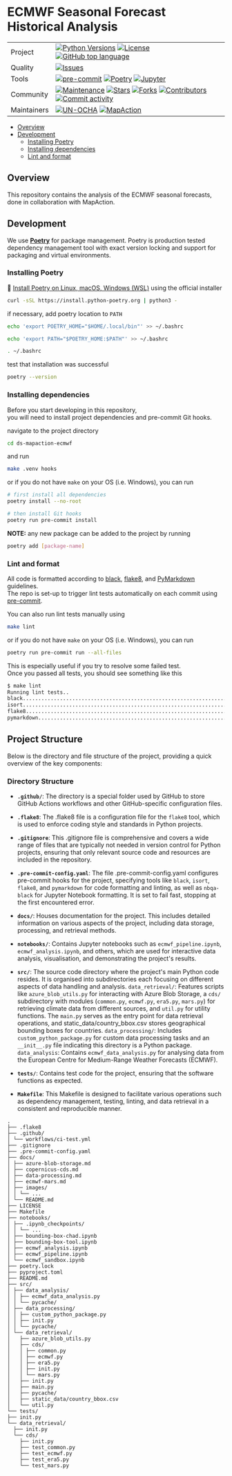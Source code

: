 # ECMWF Seasonal Forecast Historical Analysis

|   |   |
|---|---|
|Project|[![Python Versions](https://img.shields.io/badge/Python-3.8%20%7C%203.9%20%7C%203.10-blue?logo=python&logoColor=white)](https://www.python.org/) [![License](https://img.shields.io/github/license/OCHA-DAP/ds-mapaction-ecmwf)](LICENSE) [![GitHub top language](https://img.shields.io/github/languages/top/OCHA-DAP/ds-mapaction-ecmwf)](https://github.com/OCHA-DAP/ds-mapaction-ecmwf)|
|Quality| [![Issues](https://img.shields.io/github/issues/OCHA-DAP/ds-mapaction-ecmwf)](https://github.com/OCHA-DAP/ds-mapaction-ecmwf/issues) |
| Tools | [![pre-commit](https://img.shields.io/badge/pre--commit-enabled-brightgreen?logo=pre-commit)](https://pre-commit.com/) [![Poetry](https://img.shields.io/endpoint?url=https://python-poetry.org/badge/v0.json)](https://python-poetry.org/) [![Jupyter](https://img.shields.io/badge/Jupyter-gray?logo=jupyter&labelColor=grey&color=orange&logoColor=orange)](https://jupyter.org/) |
|Community|[![Maintenance](https://img.shields.io/badge/Maintained-yes-green)](https://github.com/OCHA-DAP/ds-mapaction-ecmwf/graphs/commit-activity) [![Stars](https://img.shields.io/github/stars/OCHA-DAP/ds-mapaction-ecmwf)](https://github.com/OCHA-DAP/ds-mapaction-ecmwf)  [![Forks](https://img.shields.io/github/forks/OCHA-DAP/ds-mapaction-ecmwf)](https://github.com/OCHA-DAP/ds-mapaction-ecmwf/network/members)  [![Contributors](https://img.shields.io/github/contributors/OCHA-DAP/ds-mapaction-ecmwf)](https://github.com/OCHA-DAP/ds-mapaction-ecmwf/graphs/contributors)  [![Commit activity](https://img.shields.io/github/commit-activity/m/OCHA-DAP/ds-mapaction-ecmwf)](https://github.com/OCHA-DAP/ds-mapaction-ecmwf/commits/main)|
|Maintainers|[![UN-OCHA](https://img.shields.io/badge/-UN%20OCHA-black?logo=linkedin&colorB=gray)](https://www.linkedin.com/company/united-nations-ocha/) [![MapAction](https://img.shields.io/badge/-MapAction-black?logo=linkedin&colorB=gray)](https://www.linkedin.com/company/mapaction/)|

* [Overview](#overview)
* [Development](#development)
  * [Installing Poetry](#installing-poetry)
  * [Installing dependencies](#installing-dependencies)
  * [Lint and format](#lint-and-format)

## Overview

This repository contains the analysis of the ECMWF seasonal forecasts,
done in collaboration with MapAction.

## Development

We use **[Poetry](https://python-poetry.org/)** for package management. Poetry is production tested dependency management tool with exact version locking and support for packaging and virtual environments.

### Installing Poetry

:book: [Install Poetry on Linux, macOS, Windows (WSL)](https://python-poetry.org/docs/#installing-with-the-official-installer) using the official installer

```bash
curl -sSL https://install.python-poetry.org | python3 -
```

if necessary, add poetry location to `PATH`

```bash
echo 'export POETRY_HOME="$HOME/.local/bin"' >> ~/.bashrc

echo 'export PATH="$POETRY_HOME:$PATH"' >> ~/.bashrc

. ~/.bashrc
```

test that installation was successful

```bash
poetry --version
```

### Installing dependencies

Before you start developing in this repository,  
you will need to install project dependencies and pre-commit Git hooks.

navigate to the project directory

```bash
cd ds-mapaction-ecmwf
```

and run

```bash
make .venv hooks
```

or if you do not have `make` on your OS (i.e. Windows), you can run

```bash
# first install all dependencies
poetry install --no-root

# then install Git hooks
poetry run pre-commit install
```

**NOTE:** any new package can be added to the project by running

```bash
poetry add [package-name]
```

### Lint and format

All code is formatted according to [black](https://black.readthedocs.io/en/stable/), [flake8](https://flake8.pycqa.org/en/latest/), and [PyMarkdown](https://github.com/jackdewinter/pymarkdown) guidelines.  
The repo is set-up to trigger lint tests automatically on each commit using [pre-commit](https://pre-commit.com/).

You can also run lint tests manually using

```bash
make lint
```

or if you do not have `make` on your OS (i.e. Windows), you can run

```bash
poetry run pre-commit run --all-files
```

This is especially useful if you try to resolve some failed test.  
Once you passed all tests, you should see something like this

```bash
$ make lint
Running lint tests..
black....................................................................Passed
isort....................................................................Passed
flake8...................................................................Passed
pymarkdown...............................................................Passed
```

## Project Structure

Below is the directory and file structure of the project, providing a quick overview of the key components:

### Directory Structure

* **`.github/`**: The directory is a special folder used by GitHub to store GitHub Actions workflows and other GitHub-specific configuration files.

* **`.flake8`**: The .flake8 file is a configuration file for the `flake8` tool, which is used to enforce coding style and standards in Python projects.

* **`.gitignore`**: This .gitignore file is comprehensive and covers a wide range of files that are typically not needed in version control for Python projects, ensuring that only relevant source code and resources are included in the repository.

* **`.pre-commit-config.yaml`**: The file .pre-commit-config.yaml configures pre-commit hooks for the project, specifying tools like `black`, `isort`, `flake8`, and `pymarkdown` for code formatting and linting, as well as `nbqa-black` for Jupyter Notebook formatting. It is set to fail fast, stopping at the first encountered error.

* **`docs/`**: Houses documentation for the project. This includes detailed information on various aspects of the project, including data storage, processing, and retrieval methods.

* **`notebooks/`**: Contains Jupyter notebooks such as `ecmwf_pipeline.ipynb`, `ecmwf_analysis.ipynb`, and others, which are used for interactive data analysis, visualisation, and demonstrating the project's results.

* **`src/`**: The source code directory where the project's main Python code resides. It is organised into subdirectories each focusing on different aspects of data handling and analysis. `data_retrieval/`: Features scripts like `azure_blob_utils.py` for interacting with Azure Blob Storage, a `cds/` subdirectory with modules (`common.py`, `ecmwf.py`, `era5.py`, `mars.py`) for retrieving climate data from different sources, and `util.py` for utility functions. The `main.py` serves as the entry point for data retrieval operations, and static_data/country_bbox.csv stores geographical bounding boxes for countries. `data_processing/`: Includes `custom_python_package.py` for custom data processing tasks and an `__init__.py` file indicating this directory is a Python package. `data_analysis`: Contains `ecmwf_data_analysis.py` for analysing data from the European Centre for Medium-Range Weather Forecasts (ECMWF).

* **`tests/`**: Contains test code for the project, ensuring that the software functions as expected.

* **`Makefile`**: This Makefile is designed to facilitate various operations such as dependency management, testing, linting, and data retrieval in a consistent and reproducible manner.

```text
.
├── .flake8
├── .github/
│ └── workflows/ci-test.yml
├── .gitignore
├── .pre-commit-config.yaml
├── docs/
│ ├── azure-blob-storage.md
│ ├── copernicus-cds.md
│ ├── data-processing.md
│ ├── ecmwf-mars.md
│ ├── images/
│ │ └── ...
│ └── README.md
├── LICENSE
├── Makefile
├── notebooks/
│ ├── .ipynb_checkpoints/
│ │ └── ...
│ ├── bounding-box-chad.ipynb
│ ├── bounding-box-tool.ipynb
│ ├── ecmwf_analysis.ipynb
│ ├── ecmwf_pipeline.ipynb
│ └── ecmwf_sandbox.ipynb
├── poetry.lock
├── pyproject.toml
├── README.md
├── src/
│ ├── data_analysis/
│ │ ├── ecmwf_data_analysis.py
│ │ └── pycache/
│ ├── data_processing/
│ │ ├── custom_python_package.py
│ │ ├── init.py
│ │ └── pycache/
│ └── data_retrieval/
│   ├── azure_blob_utils.py
│   ├── cds/
│   │ ├── common.py
│   │ ├── ecmwf.py
│   │ ├── era5.py
│   │ ├── init.py
│   │ └── mars.py
│   ├── init.py
│   ├── main.py
│   ├── pycache/
│   ├── static_data/country_bbox.csv
│   └── util.py
└── tests/
├── init.py
└── data_retrieval/
  ├── init.py
  └── cds/
    ├── init.py
    ├── test_common.py
    ├── test_ecmwf.py
    ├── test_era5.py
    └── test_mars.py
```
